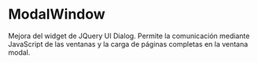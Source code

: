 ModalWindow
===========

Mejora del widget de JQuery UI Dialog. Permite la comunicación mediante JavaScript de las ventanas y la carga de páginas completas en la ventana modal.